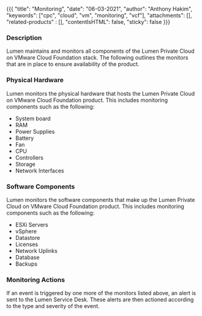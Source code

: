 {{{
  "title": "Monitoring",
  "date": "06-03-2021",
  "author": "Anthony Hakim",
  "keywords": ["cpc", "cloud", "vm", "monitoring", "vcf"],
  "attachments": [],
  "related-products" : [],
  "contentIsHTML": false,
  "sticky": false
}}}

### Description
Lumen maintains and monitors all components of the Lumen Private Cloud on VMware Cloud Foundation stack. The following outlines the monitors that are in place to ensure availability of the product.

### Physical Hardware
Lumen monitors the physical hardware that hosts the Lumen Private Cloud on VMware Cloud Foundation product. This includes monitoring components such as the following:

* System board
* RAM
* Power Supplies
* Battery
* Fan
* CPU
* Controllers
* Storage
* Network Interfaces

### Software Components
Lumen monitors the software components that make up the Lumen Private Cloud on VMware Cloud Foundation product. This includes monitoring components such as the following:

* ESXi Servers
* vSphere
* Datastore
* Licenses
* Network Uplinks
* Database
* Backups

### Monitoring Actions
If an event is triggered by one more of the monitors listed above, an alert is sent to the Lumen Service Desk. These alerts are then actioned according to the type and severity of the event.
